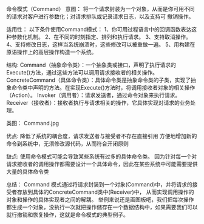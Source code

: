 
命令模式（Command）
意图：
将一个请求封装为一个对象，从而是你可用不同的请求对客户进行参数化；对请求排队或记录请求日志，以及支持可
撤销操作。

适用性：
以下条件使用Command模式：
1、你可用过程语言中的回调函数表达这种参数化机制。
2、在不同的时刻指定、排列和执行请求。
3、支持取消操作。
4、支持修改日志，这样当系统崩溃时，这些修改可以被重做一遍。
5、用构建在原语操作上的高层操作构造一个系统。

结构:
Command（抽象命令类）：一个抽象类或接口，声明了执行请求的Execute()方法，通过这些方法可以调用请求接收者的相关操作。
ConcreteCommand（具体命令类）：具体命令类是抽象命令类的子类，实现了抽象命令类中声明的方法。在实现Execute()方法时，将调用接收者对象的相关操作（Action）。
Invoker（调用者）：请求发送者，通过命令对象来执行请求。
Receiver（接收者）：接收者执行与请求相关的操作，它具体实现对请求的业务处理。

类图：
Command.jpg

优点:
降低了系统的耦合度，请求发送者与接受者不存在直接引用
方便地增加新的命令到系统中，无须修改源代码，从而符合开闭原则

缺点:
使用命令模式可能会导致某些系统有过多的具体命令类。
因为针对每一个对请求接收者的调用操作都需要设计一个具体命令，因此在某些系统中可能需要提供大量的具体命令类

总结：
Command 模式通过将请求封装到一个对象(Command)中，并将请求的接受者存放到具体的ConcreteCommand类中(Receiver)中，
从而实现调用操作的对象和操作的具体实现者之间的解耦。
举例来说还是画图板吧，我们把每次操作都生成一个对象，没执行一次就把操作储存在一个数据结构中，如果需要我们可以就行撤销和恢复操作，这就是命令模式的典型例子。

